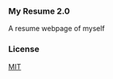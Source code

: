 ### My Resume 2.0
A resume webpage of myself 
### License

[MIT](https://choosealicense.com/licenses/mit/)
